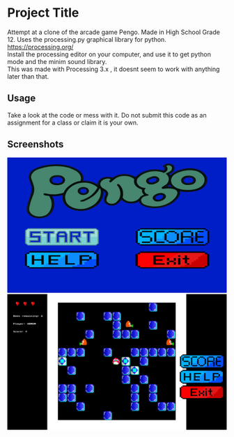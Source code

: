 # Project Title

Attempt at a clone of the arcade game Pengo. Made in High School Grade 12.
Uses the processing.py graphical library for python. https://processing.org/ \
Install the processing editor on your computer, and use it to get python mode and the minim sound library. \
This was made with Processing 3.x , it doesnt seem to work with anything later than that.


## Usage

Take a look at the code or mess with it. Do not submit this code as an assignment for a class or claim it is your own.
## Screenshots
![If you see this the image didnt load :( but it should be in screenshots folder](https://github.com/AlwaysIngame/pengo/blob/main/screenshots/start.png?raw=true) \
![If you see this the image didnt load :( but it should be in screenshots folder](https://github.com/AlwaysIngame/pengo/blob/main/screenshots/game.png?raw=true)
